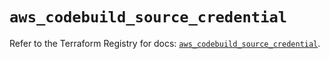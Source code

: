 # `aws_codebuild_source_credential`

Refer to the Terraform Registry for docs: [`aws_codebuild_source_credential`](https://registry.terraform.io/providers/hashicorp/aws/5.94.0/docs/resources/codebuild_source_credential).
